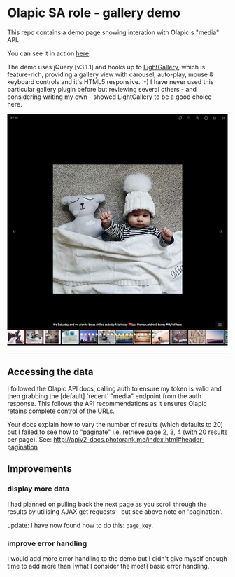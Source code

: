 # Olapic SA role - gallery demo

This repo contains a demo page showing interation with Olapic's "media" API.

You can see it in action [here](https://adriandugan.github.io/olapic_sa_demo/).

The demo uses jQuery [v3.1.1] and hooks up to [LightGallery](https://github.com/sachinchoolur/lightGallery), which is feature-rich, providing a gallery 
view with carousel, auto-play, mouse & keyboard controls and it's HTML5 
responsive. :-) I have never used this particular gallery plugin before but 
reviewing several others - and considering writing my own - showed 
LightGallery to be a good choice here.

![Screenshot of the gallery in action](screenshot_showing_gallery.png)

---

## Accessing the data

I followed the Olapic API docs, calling auth to ensure my token is valid
and then grabbing the [default] 'recent' "media" endpoint from the auth
response. This follows the API recommendations as it ensures Olapic
retains complete control of the URLs.

Your docs explain how to vary the number of results (which defaults to 20)
but I failed to see how to "paginate" i.e. retrieve page 2, 3, 4 (with 20
results per page). See: http://apiv2-docs.photorank.me/index.html#header-pagination

## Improvements

### display more data

I had planned on pulling back the next page as you scroll through the results
by utilising AJAX get requests - but see above note on 'pagination'.

update: I have now found how to do this: `page_key`.

### improve error handling

I would add more error handling to the demo but I didn't give myself enough
time to add more than [what I consider the most] basic error handling.
